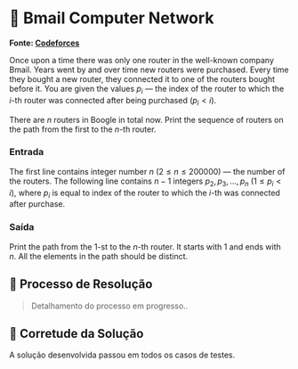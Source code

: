 # 📧 Bmail Computer Network

**Fonte: [Codeforces](https://codeforces.com/problemset/problem/1057/A)**

Once upon a time there was only one router in the well-known company Bmail. Years went by and over time new routers were purchased. Every time they bought a new router, they connected it to one of the routers bought before it. You are given the values $p_i$ — the index of the router to which the $i$-th router was connected after being purchased ($p_i<i$).

There are $n$ routers in Boogle in total now. Print the sequence of routers on the path from the first to the $n$-th router.

### Entrada
The first line contains integer number $n$ ($2≤n≤200000$) — the number of the routers. The following line contains $n−1$ integers $p_2,p_3,…,p_n$ ($1≤p_i<i$), where $p_i$ is equal to index of the router to which the $i$-th was connected after purchase.

### Saída
Print the path from the $1$-st to the $n$-th router. It starts with $1$ and ends with $n$. All the elements in the path should be distinct.

## 🧩 Processo de Resolução

> Detalhamento do processo em progresso..

## 📝 Corretude da Solução
A solução desenvolvida passou em todos os casos de testes.
